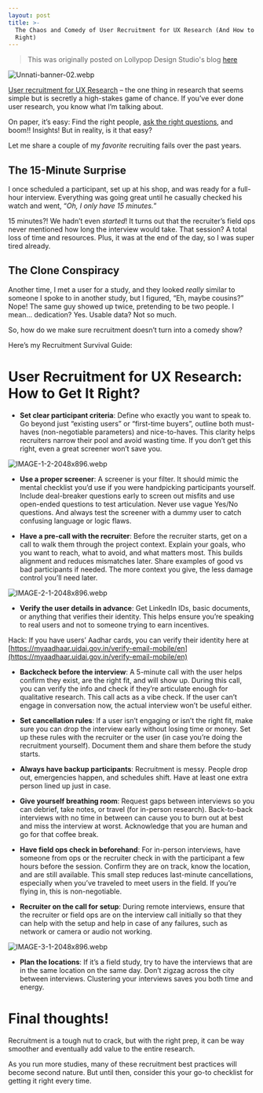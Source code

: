 ```yaml
---
layout: post
title: >-
  The Chaos and Comedy of User Recruitment for UX Research (And How to Do It
  Right)
---
```


> This was originally posted on Lollypop Design Studio's blog [here](https://lollypop.design/blog/2025/may/user-recruitment-for-ux-research-guide/)

![Unnati-banner-02.webp]({{site.baseurl}}/assets/images/Unnati-banner-02.webp)

[User recruitment for UX Research](https://lollypop.design/blog/2025/may/user-recruitment-for-ux-research-guide/) – the one thing in research that seems simple but is secretly a high-stakes game of chance. If you’ve ever done user research, you know what I’m talking about.

On paper, it’s easy: Find the right people, [ask the right questions](https://lollypop.design/frequently-ask-questions/), and boom!! Insights! But in reality, is it that easy?

Let me share a couple of my _favorite_ recruiting fails over the past years.

## The 15-Minute Surprise

I once scheduled a participant, set up at his shop, and was ready for a full-hour interview. Everything was going great until he casually checked his watch and went, “_Oh, I only have 15 minutes._”

15 minutes?! We hadn’t even _started_! It turns out that the recruiter’s field ops never mentioned how long the interview would take. That session? A total loss of time and resources. Plus, it was at the end of the day, so I was super tired already.

## The Clone Conspiracy

Another time, I met a user for a study, and they looked _really_ similar to someone I spoke to in another study, but I figured, “Eh, maybe cousins?” Nope! The same guy showed up twice, pretending to be two people. I mean… dedication? Yes. Usable data? Not so much.

So, how do we make sure recruitment doesn’t turn into a comedy show?

Here’s my Recruitment Survival Guide:

# User Recruitment for UX Research: How to Get It Right?

+ **Set clear participant criteria**: Define who exactly you want to speak to. Go beyond just “existing users” or “first-time buyers”, outline both must-haves (non-negotiable parameters) and nice-to-haves. This clarity helps recruiters narrow their pool and avoid wasting time. If you don’t get this right, even a great screener won’t save you.

![IMAGE-1-2-2048x896.webp]({{site.baseurl}}/assets/images/IMAGE-1-2-2048x896.webp)

+ **Use a proper screener**: A screener is your filter. It should mimic the mental checklist you’d use if you were handpicking participants yourself. Include deal-breaker questions early to screen out misfits and use open-ended questions to test articulation. Never use vague Yes/No questions. And always test the screener with a dummy user to catch confusing language or logic flaws.

+ **Have a pre-call with the recruiter**: Before the recruiter starts, get on a call to walk them through the project context. Explain your goals, who you want to reach, what to avoid, and what matters most. This builds alignment and reduces mismatches later. Share examples of good vs bad participants if needed. The more context you give, the less damage control you’ll need later.

![IMAGE-2-1-2048x896.webp]({{site.baseurl}}/assets/images/IMAGE-2-1-2048x896.webp)

+ **Verify the user details in advance**: Get LinkedIn IDs, basic documents, or anything that verifies their identity. This helps ensure you’re speaking to real users and not to someone trying to earn incentives.

Hack: If you have users’ Aadhar cards, you can verify their identity here at [https://myaadhaar.uidai.gov.in/verify-email-mobile/en](https://myaadhaar.uidai.gov.in/verify-email-mobile/en)

+ **Backcheck before the interview**: A 5-minute call with the user helps confirm they exist, are the right fit, and will show up. During this call, you can verify the info and check if they’re articulate enough for qualitative research. This call acts as a vibe check. If the user can’t engage in conversation now, the actual interview won’t be useful either.

+ **Set cancellation rules**: If a user isn’t engaging or isn’t the right fit, make sure you can drop the interview early without losing time or money. Set up these rules with the recruiter or the user (in case you’re doing the recruitment yourself). Document them and share them before the study starts.

+ **Always have backup participants**: Recruitment is messy. People drop out, emergencies happen, and schedules shift. Have at least one extra person lined up just in case.

+ **Give yourself breathing room**: Request gaps between interviews so you can debrief, take notes, or travel (for in-person research). Back-to-back interviews with no time in between can cause you to burn out at best and miss the interview at worst. Acknowledge that you are human and go for that coffee break.

+ **Have field ops check in beforehand**: For in-person interviews, have someone from ops or the recruiter check in with the participant a few hours before the session. Confirm they are on track, know the location, and are still available. This small step reduces last-minute cancellations, especially when you’ve traveled to meet users in the field. If you’re flying in, this is non-negotiable.

+ **Recruiter on the call for setup**: During remote interviews, ensure that the recruiter or field ops are on the interview call initially so that they can help with the setup and help in case of any failures, such as network or camera or audio not working.

![IMAGE-3-1-2048x896.webp]({{site.baseurl}}/assets/images/IMAGE-3-1-2048x896.webp)

+ **Plan the locations**: If it’s a field study, try to have the interviews that are in the same location on the same day. Don’t zigzag across the city between interviews. Clustering your interviews saves you both time and energy.

# Final thoughts!

Recruitment is a tough nut to crack, but with the right prep, it can be way smoother and eventually add value to the entire research.

As you run more studies, many of these recruitment best practices will become second nature. But until then, consider this your go-to checklist for getting it right every time.

